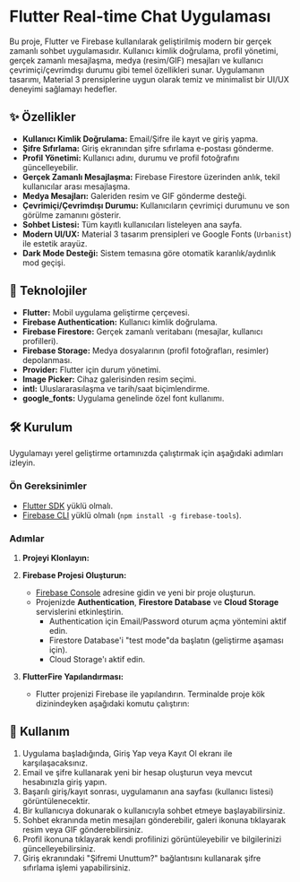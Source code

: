 # Flutter Real-time Chat Uygulaması

Bu proje, Flutter ve Firebase kullanılarak geliştirilmiş modern bir gerçek zamanlı sohbet uygulamasıdır. Kullanıcı kimlik doğrulama, profil yönetimi, gerçek zamanlı mesajlaşma, medya (resim/GIF) mesajları ve kullanıcı çevrimiçi/çevrimdışı durumu gibi temel özellikleri sunar. Uygulamanın tasarımı, Material 3 prensiplerine uygun olarak temiz ve minimalist bir UI/UX deneyimi sağlamayı hedefler.

## ✨ Özellikler

*   **Kullanıcı Kimlik Doğrulama:** Email/Şifre ile kayıt ve giriş yapma.
*   **Şifre Sıfırlama:** Giriş ekranından şifre sıfırlama e-postası gönderme.
*   **Profil Yönetimi:** Kullanıcı adını, durumu ve profil fotoğrafını güncelleyebilir.
*   **Gerçek Zamanlı Mesajlaşma:** Firebase Firestore üzerinden anlık, tekil kullanıcılar arası mesajlaşma.
*   **Medya Mesajları:** Galeriden resim ve GIF gönderme desteği.
*   **Çevrimiçi/Çevrimdışı Durumu:** Kullanıcıların çevrimiçi durumunu ve son görülme zamanını gösterir.
*   **Sohbet Listesi:** Tüm kayıtlı kullanıcıları listeleyen ana sayfa.
*   **Modern UI/UX:** Material 3 tasarım prensipleri ve Google Fonts (`Urbanist`) ile estetik arayüz.
*   **Dark Mode Desteği:** Sistem temasına göre otomatik karanlık/aydınlık mod geçişi.

## 🚀 Teknolojiler

*   **Flutter:** Mobil uygulama geliştirme çerçevesi.
*   **Firebase Authentication:** Kullanıcı kimlik doğrulama.
*   **Firebase Firestore:** Gerçek zamanlı veritabanı (mesajlar, kullanıcı profilleri).
*   **Firebase Storage:** Medya dosyalarının (profil fotoğrafları, resimler) depolanması.
*   **Provider:** Flutter için durum yönetimi.
*   **Image Picker:** Cihaz galerisinden resim seçimi.
*   **intl:** Uluslararasılaşma ve tarih/saat biçimlendirme.
*   **google_fonts:** Uygulama genelinde özel font kullanımı.

## 🛠️ Kurulum

Uygulamayı yerel geliştirme ortamınızda çalıştırmak için aşağıdaki adımları izleyin.

### Ön Gereksinimler

*   [Flutter SDK](https://flutter.dev/docs/get-started/install) yüklü olmalı.
*   [Firebase CLI](https://firebase.google.com/docs/cli) yüklü olmalı (`npm install -g firebase-tools`).

### Adımlar

1.  **Projeyi Klonlayın:**
2.  **Firebase Projesi Oluşturun:**
    *   [Firebase Console](https://console.firebase.google.com/) adresine gidin ve yeni bir proje oluşturun.
    *   Projenizde **Authentication**, **Firestore Database** ve **Cloud Storage** servislerini etkinleştirin.
        *   Authentication için Email/Password oturum açma yöntemini aktif edin.
        *   Firestore Database'i "test mode"da başlatın (geliştirme aşaması için).
        *   Cloud Storage'ı aktif edin.

3.  **FlutterFire Yapılandırması:**
    *   Flutter projenizi Firebase ile yapılandırın. Terminalde proje kök dizinindeyken aşağıdaki komutu çalıştırın:
  
## 🚀 Kullanım

1.  Uygulama başladığında, Giriş Yap veya Kayıt Ol ekranı ile karşılaşacaksınız.
2.  Email ve şifre kullanarak yeni bir hesap oluşturun veya mevcut hesabınızla giriş yapın.
3.  Başarılı giriş/kayıt sonrası, uygulamanın ana sayfası (kullanıcı listesi) görüntülenecektir.
4.  Bir kullanıcıya dokunarak o kullanıcıyla sohbet etmeye başlayabilirsiniz.
5.  Sohbet ekranında metin mesajları gönderebilir, galeri ikonuna tıklayarak resim veya GIF gönderebilirsiniz.
6.  Profil ikonuna tıklayarak kendi profilinizi görüntüleyebilir ve bilgilerinizi güncelleyebilirsiniz.
7.  Giriş ekranındaki "Şifremi Unuttum?" bağlantısını kullanarak şifre sıfırlama işlemi yapabilirsiniz.
         
